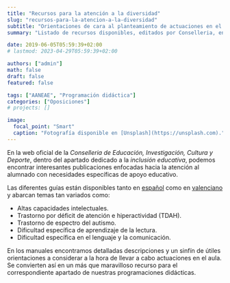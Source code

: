 ```yaml
---
title: "Recursos para la atención a la diversidad"
slug: "recursos-para-la-atencion-a-la-diversidad"
subtitle: "Orientaciones de cara al planteamiento de actuaciones en el aula"
summary: "Listado de recursos disponibles, editados por Conselleria, enfocados hacia la atención al alumnado con necesidades específicas de apoyo educativo."

date: 2019-06-05T05:59:39+02:00
# lastmod: 2023-04-29T05:59:39+02:00

authors: ["admin"]
math: false
draft: false
featured: false

tags: ["AANEAE", "Programación didáctica"]
categories: ["Oposiciones"]
# projects: []

image:
  focal_point: "Smart"
  caption: "Fotografía disponible en [Unsplash](https://unsplash.com)."
---
```


En la web oficial de la *Conselleria de Educación, Investigación, Cultura y Deporte*, dentro del apartado dedicado a la *inclusión educativa*, podemos encontrar interesantes publicaciones enfocadas hacia la atención al alumnado con necesidades específicas de apoyo educativo.

Las diferentes guías están disponibles tanto en [español](http://www.ceice.gva.es/es/web/inclusioeducativa/publicaciones) como en [valenciano](http://www.ceice.gva.es/va/web/inclusioeducativa/publicaciones?platform=hootsuite) y abarcan temas tan variados como:

- Altas capacidades intelectuales.
- Trastorno por déficit de atención e hiperactividad (TDAH).
- Trastorno de espectro del autismo.
- Dificultad específica de aprendizaje de la lectura.
- Dificultad específica en el lenguaje y la comunicación.

En los manuales encontramos detalladas descripciones y un sinfín de útiles orientaciones a considerar a la hora de llevar a cabo actuaciones en el aula. Se convierten así en un más que maravilloso recurso para el correspondiente apartado de nuestras programaciones didácticas.
